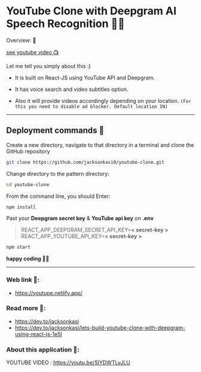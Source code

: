 
# YouTube Clone with Deepgram AI Speech Recognition 🐱‍💻


Overview: 👀

[see youtube video 📺](https://youtu.be/SlYDWTLyJLU)

Let me tell you simply about this :)

- It is built on React-JS using YouTube API and Deepgram.

- It has voice search and video subtitles option.

- Also it will provide videos accordingly depending on your location.
`(For this you need to disable ad blocker. Default location IN)`

 ---
 
## Deployment commands 🔧
Create a new directory, navigate to that directory in a terminal and clone the GitHub repository

```bash
git clone https://github.com/jacksonkasi0/youtube-clone.git
```

Change directory to the pattern directory:

```bash
cd youtube-clone
```

From the command line, you should Enter:

```bash
npm install 
```

Past your **Deepgram secret key** & **YouTube api key**  on **.env**

>REACT_APP_DEEPGRAM_SECRET_API_KEY=**< secret-key >**
>REACT_APP_YOUTUBE_API_KEY=**< secret-key >**

```bash
npm start
```

**happy coding 🤗🎉**

---

### Web link 🔗: 
- https://youtupe.netlify.app/

### Read more 📖:
- https://dev.to/jacksonkasi
- https://dev.to/jacksonkasi/lets-build-youtube-clone-with-deepgram-using-react-js-1e5l

### About this application 🧐:
YOUTUBE VIDEO : https://youtu.be/SlYDWTLyJLU
